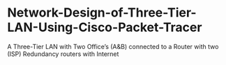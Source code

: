 # Network-Design-of-Three-Tier-LAN-Using-Cisco-Packet-Tracer
A Three-Tier LAN with Two Office’s (A&amp;B) connected to a Router with two (ISP) Redundancy routers with Internet
